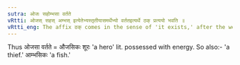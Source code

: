 ```yaml
---
sutra: ओजः सहोम्भसा वर्तते
vRtti: ओजस् सहस् अम्भस् इत्येतेभ्यस्तृतीयासमर्थेभ्यो वर्ततइत्यर्थे ठक् प्रत्ययो भवति ॥
vRtti_eng: The affix ठक् comes in the sense of 'it exists,' after the words '_ojas_,' '_sahas_,' and '_ambhas_' being in the third case in construction.
---
```

Thus ओजसा वर्तते = औजसिकः शूरः 'a hero' lit. possessed with energy. So also:- 'a thief.' आम्भसिकः 'a fish.'
